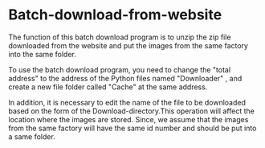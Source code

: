 # Batch-download-from-website
The function of this batch download program is to unzip the zip file downloaded from the website and put the images from the same factory into the same folder. 

To use the batch download program, you need to change the "total address" to the address of the Python files named "Downloader" , and create a new file folder called "Cache" at the same address.

In addition, it is necessary to edit the name of the file to be downloaded based on the form of the Download-directory.This operation will affect the location where the images are stored. Since, we assume that the images from the same factory will have the same id number and should be put into a same folder. 
